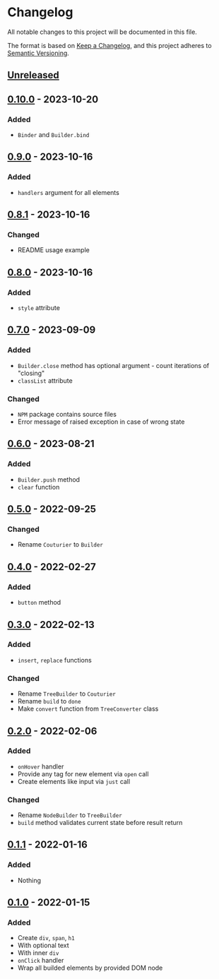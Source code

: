 # Changelog

All notable changes to this project will be documented in this file.

The format is based on [Keep a Changelog](https://keepachangelog.com/en/1.0.0/),
and this project adheres to [Semantic Versioning](https://semver.org/spec/v2.0.0.html).

## [Unreleased]

## [0.10.0] - 2023-10-20

### Added

- `Binder` and `Builder.bind`

## [0.9.0] - 2023-10-16

### Added

- `handlers` argument for all elements

## [0.8.1] - 2023-10-16

### Changed

- README usage example

## [0.8.0] - 2023-10-16

### Added

- `style` attribute

## [0.7.0] - 2023-09-09

### Added

- `Builder.close` method has optional argument - count iterations of "closing"
- `classList` attribute

### Changed

- `NPM` package contains source files
- Error message of raised exception in case of wrong state

## [0.6.0] - 2023-08-21

### Added

- `Builder.push` method
- `clear` function

## [0.5.0] - 2022-09-25

### Changed

- Rename `Couturier` to `Builder`

## [0.4.0] - 2022-02-27

### Added

- `button` method

## [0.3.0] - 2022-02-13

### Added

- `insert`, `replace` functions

### Changed

- Rename `TreeBuilder` to `Couturier`
- Rename `build` to `done`
- Make `convert` function from `TreeConverter` class

## [0.2.0] - 2022-02-06

### Added

- `onHover` handler
- Provide any tag for new element via `open` call
- Create elements like input via `just` call

### Changed

- Rename `NodeBuilder` to `TreeBuilder`
- `build` method validates current state before result return

## [0.1.1] - 2022-01-16

### Added

- Nothing

## [0.1.0] - 2022-01-15

### Added

- Create `div`, `span`, `h1`
- With optional text
- With inner `div`
- `onClick` handler
- Wrap all builded elements by provided DOM node

[Unreleased]: https://github.com/vikian050194/fandom/compare/v0.10.0...HEAD
[0.10.0]: https://github.com/vikian050194/fandom/compare/v0.9.0...v0.10.0
[0.9.0]: https://github.com/vikian050194/fandom/compare/v0.8.1...v0.9.0
[0.8.1]: https://github.com/vikian050194/fandom/compare/v0.8.0...v0.8.1
[0.8.0]: https://github.com/vikian050194/fandom/compare/v0.7.0...v0.8.0
[0.7.0]: https://github.com/vikian050194/fandom/compare/v0.6.0...v0.7.0
[0.6.0]: https://github.com/vikian050194/fandom/compare/v0.5.0...v0.6.0
[0.5.0]: https://github.com/vikian050194/fandom/compare/v0.4.0...v0.5.0
[0.4.0]: https://github.com/vikian050194/fandom/compare/v0.3.0...v0.4.0
[0.3.0]: https://github.com/vikian050194/fandom/compare/v0.2.0...v0.3.0
[0.2.0]: https://github.com/vikian050194/fandom/compare/v0.1.1...v0.2.0
[0.1.1]: https://github.com/vikian050194/fandom/compare/v0.1.0...v0.1.1
[0.1.0]: https://github.com/vikian050194/fandom/releases/tag/v0.1.0
